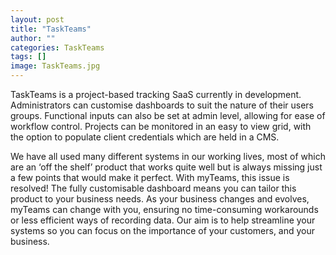 ```yaml
---
layout: post
title: "TaskTeams"
author: ""
categories: TaskTeams
tags: []
image: TaskTeams.jpg
---
```


TaskTeams is a project-based tracking SaaS currently in development. Administrators can customise dashboards to suit the nature of their users groups. Functional inputs can also be set at admin level, allowing for ease of workflow control. Projects can be monitored in an easy to view grid, with the option to populate client credentials which are held in a CMS. 

We have all used many different systems in our working lives, most of which are an ‘off the shelf’ product that works quite well but is always missing just a few points that would make it perfect. With myTeams, this issue is resolved! The fully customisable dashboard means you can tailor this product to your business needs. As your business changes and evolves, myTeams can change with you, ensuring no time-consuming workarounds or less efficient ways of recording data. Our aim is to help streamline your systems so you can focus on the importance of your customers, and your business. 
